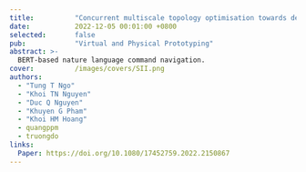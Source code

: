 ```yaml
---
title:          "Concurrent multiscale topology optimisation towards design and additive manufacturing of bio-mimicking porous structures"
date:           2022-12-05 00:01:00 +0800
selected:       false
pub:            "Virtual and Physical Prototyping"
abstract: >-
  BERT-based nature language command navigation.
cover:          /images/covers/SII.png
authors:
  - "Tung T Ngo"
  - "Khoi TN Nguyen"
  - "Duc Q Nguyen"
  - "Khuyen G Pham"
  - "Khoi HM Hoang"
  - quangppm
  - truongdo
links:
  Paper: https://doi.org/10.1080/17452759.2022.2150867
---
```

